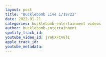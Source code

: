 ```yaml
---
layout: post
title: "Bucklebomb Live 1/19/22"
date: 2022-01-21
categories: bucklebomb-entertainment videos
author: bucklebomb-entertainment
spotify_track_id: 
youtube_video_id: jYekXFCv8lI
apple_track_id: 
youtube_metadata: 
---
```

